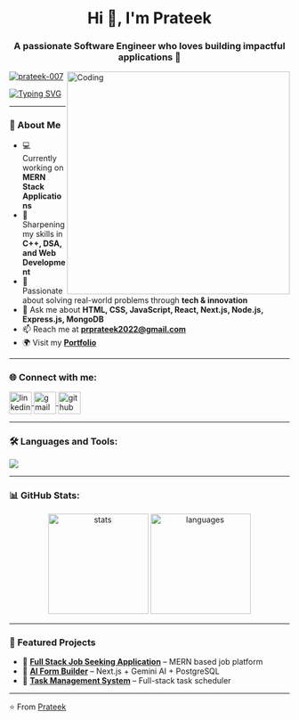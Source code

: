 <h1 align="center">Hi 👋, I'm Prateek</h1>
<h3 align="center">A passionate Software Engineer who loves building impactful applications 🚀</h3>

<img align="right" alt="Coding" width="400" src="https://media.tenor.com/rePDfDWO3XoAAAAd/hacking.gif">

<p align="left"> 
  <a href="https://github.com/prateek-007">
    <img src="https://komarev.com/ghpvc/?username=prateek-007&label=Profile%20views&color=0e75b6&style=flat" alt="prateek-007" />
  </a> 
</p>

[![Typing SVG](https://readme-typing-svg.herokuapp.com?color=%230034F7&lines=Software+Engineer;Full+Stack+Developer;Problem+Solver;Always+Learning+New+Things)](https://git.io/typing-svg)

---

### 🔭 About Me  
- 💻 Currently working on **MERN Stack Applications**  
- 🌱 Sharpening my skills in **C++, DSA, and Web Development**  
- 🧩 Passionate about solving real-world problems through **tech & innovation**  
- 💬 Ask me about **HTML, CSS, JavaScript, React, Next.js, Node.js, Express.js, MongoDB**  
- 📫 Reach me at **prprateek2022@gmail.com**  
- 🌍 Visit my **[Portfolio](https://prateek-rajput-portfolio.vercel.app/)**  

---

### 🌐 Connect with me:
<p align="left">
<a href="https://linkedin.com/in/prateek-rajput-449898191" target="blank">
  <img align="center" src="https://skillicons.dev/icons?i=linkedin" alt="linkedin" height="40" width="40" />
</a>
<a href="mailto:prprateek2022@gmail.com" target="blank">
  <img align="center" src="https://skillicons.dev/icons?i=gmail" alt="gmail" height="40" width="40" />
</a>
<a href="https://github.com/prateek-007" target="blank">
  <img align="center" src="https://skillicons.dev/icons?i=github" alt="github" height="40" width="40" />
</a>
</p>

---

### 🛠️ Languages and Tools:
<p align="left">
  <img src="https://skillicons.dev/icons?i=cpp,html,css,js,react,nextjs,nodejs,express,mongodb,mysql,python,git,github,vscode" />
</p>

---

### 📊 GitHub Stats:
<p align="center">
  <img src="https://github-readme-stats.vercel.app/api?username=prateek-007&show_icons=true&theme=radical" alt="stats" height="180"/>
  <img src="https://github-readme-stats.vercel.app/api/top-langs/?username=prateek-007&layout=compact&theme=radical" alt="languages" height="180"/>
</p>

---

### 🚀 Featured Projects
- 🔹 **[Full Stack Job Seeking Application](https://github.com/prateek-007)** – MERN based job platform  
- 🔹 **[AI Form Builder](https://github.com/prateek-007)** – Next.js + Gemini AI + PostgreSQL  
- 🔹 **[Task Management System](https://github.com/prateek-007)** – Full-stack task scheduler  

---

⭐️ From [Prateek](https://github.com/prateek-007)
